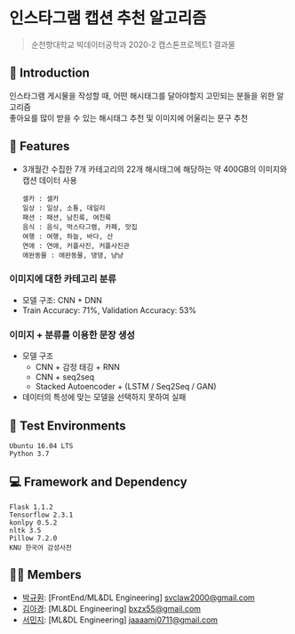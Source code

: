 # 인스타그램 캡션 추천 알고리즘
> 순천향대학교 빅데이터공학과 2020-2 캡스톤프로젝트1 결과물

## 📄 Introduction
인스타그램 게시물을 작성할 때, 어떤 해시태그를 달아야할지 고민되는 분들을 위한 알고리즘  
좋아요를 많이 받을 수 있는 해시태그 추천 및 이미지에 어울리는 문구 추천

## 🔑 Features
- 3개월간 수집한 7개 카테고리의 22개 해시태그에 해당하는 약 400GB의 이미지와 캡션 데이터 사용
  ```
  셀카 : 셀카
  일상 : 일상, 소통, 데일리
  패션 : 패션, 남친룩, 여친룩
  음식 : 음식, 먹스타그램, 카페, 맛집
  여행 : 여행, 하늘, 바다, 산
  연애 : 연애, 커플사진, 커플사진관
  애완동물 : 애완동물, 댕댕, 냥냥
  ```
### 이미지에 대한 카테고리 분류
- 모델 구조: CNN + DNN
- Train Accuracy: 71%, Validation Accuracy: 53%
### 이미지 + 분류를 이용한 문장 생성
- 모델 구조
  - CNN + 감정 태깅 + RNN
  - CNN + seq2seq
  - Stacked Autoencoder + (LSTM / Seq2Seq / GAN)
- 데이터의 특성에 맞는 모델을 선택하지 못하여 실패

## 📱 Test Environments
```
Ubuntu 16.04 LTS
Python 3.7
```

## 💻 Framework and Dependency
```
Flask 1.1.2
Tensorflow 2.3.1
konlpy 0.5.2
nltk 3.5
Pillow 7.2.0
KNU 한국어 감성사전
```

## 👨‍💻 Members
- [박규훤](https://github.com/svclaw2000): [FrontEnd/ML&DL Engineering] svclaw2000@gmail.com
- [김아경](https://github.com/EP000): [ML&DL Engineering] bxzx55@gmail.com
- [서민지](https://github.com/jaaaamj0711): [ML&DL Engineering] jaaaamj0711@gmail.com
